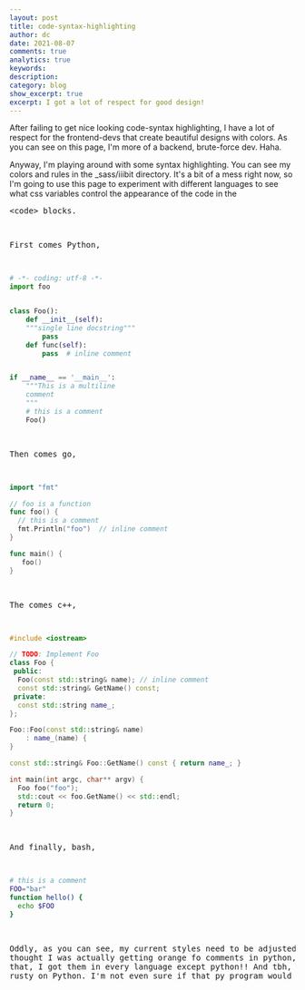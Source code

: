```yaml
---
layout: post
title: code-syntax-highlighting
author: dc
date: 2021-08-07
comments: true
analytics: true
keywords:
description:
category: blog
show_excerpt: true
excerpt: I got a lot of respect for good design!
---
```



After failing to get nice looking code-syntax highlighting, I have a lot of
respect for the frontend-devs that create beautiful designs with colors.
As you can see on this page, I'm more of a backend, brute-force dev. Haha.

Anyway, I'm playing around with some syntax highlighting. You can see my
colors and rules in the _sass/iiibit directory. It's a bit of a mess right
now, so I'm going to use this page to experiment with different languages
to see what css variables control the appearance of the code in the <pre>\<code> blocks.

First comes Python,

```python
# -*- coding: utf-8 -*-
import foo


class Foo():
    def __init__(self):
    """single line docstring"""
        pass
    def func(self):
        pass  # inline comment


if __name__ == '__main__':
    """This is a multiline
    comment
    """
    # this is a comment
    Foo()
```

Then comes go,

```go
import "fmt"

// foo is a function
func foo() {
  // this is a comment
  fmt.Println("foo")  // inline comment
}

func main() {
   foo()
}

```

The comes c++,

```c++
#include <iostream>

// TODO: Implement Foo
class Foo {
 public:
  Foo(const std::string& name); // inline comment
  const std::string& GetName() const;
 private:
  const std::string name_;
};

Foo::Foo(const std::string& name)
    : name_(name) {
}

const std::string& Foo::GetName() const { return name_; }

int main(int argc, char** argv) {
  Foo foo("foo");
  std::cout << foo.GetName() << std::endl;
  return 0;
}
```

And finally, bash,

```bash
# this is a comment
FOO="bar"
function hello() {
  echo $FOO
}
```

Oddly, as you can see, my current styles need to be adjusted. I thought I was
actually getting orange fo comments in python, but look at that, I got them in
every language except python!! And tbh, I'm feeling rusty on Python. I'm not
even sure if that py program would run!

